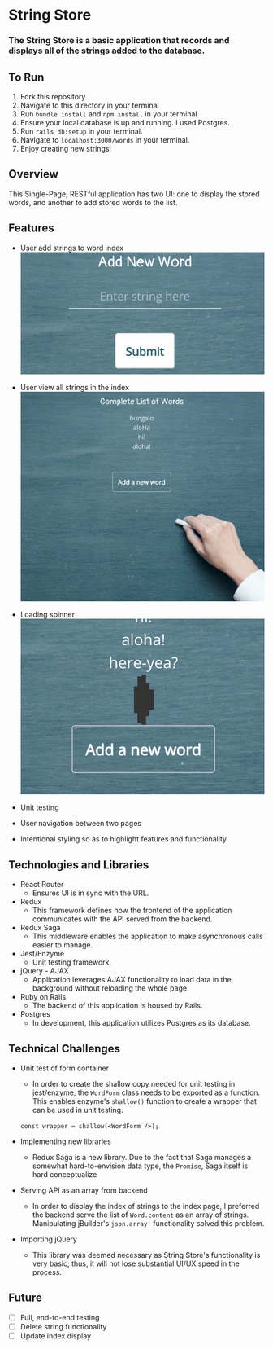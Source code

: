 # String Store

### The String Store is a basic application that records and displays all of the strings added to the database.

## To Run

1. Fork this repository
2. Navigate to this directory in your terminal
3. Run `bundle install` and `npm install` in your terminal
4. Ensure your local database is up and running. I used Postgres.
5. Run `rails db:setup` in your terminal.
6. Navigate to `localhost:3000/words` in your terminal.
7. Enjoy creating new strings!

## Overview

This Single-Page, RESTful application has two UI: one to display the stored words, and another to add stored words to the list.

## Features

* User add strings to word index
![search](app/assets/images/form.png)


* User view all strings in the index
![search](app/assets/images/index.png)


* Loading spinner
![search](app/assets/images/spinner.png)


* Unit testing
* User navigation between two pages
* Intentional styling so as to highlight features and functionality

## Technologies and Libraries

* React Router
    * Ensures UI is in sync with the URL.
* Redux
    * This framework defines how the frontend of the application communicates with the API served from the backend.
* Redux Saga
    * This middleware enables the application to make asynchronous calls easier to manage.
* Jest/Enzyme
    * Unit testing framework.
* jQuery - AJAX
    * Application leverages AJAX functionality to load data in the background without reloading the whole page.
* Ruby on Rails
    * The backend of this application is housed by Rails.
* Postgres
    * In development, this application utilizes Postgres as its database.

## Technical Challenges

* Unit test of form container
    * In order to create the shallow copy needed for unit testing in jest/enzyme, the `WordForm` class needs to be exported as a function. This enables enzyme's `shallow()` function to create a wrapper that can be used in unit testing.

    `const wrapper = shallow(<WordForm />);`


* Implementing new libraries
    * Redux Saga is a new library. Due to the fact that Saga manages a somewhat hard-to-envision data type, the `Promise`, Saga itself is hard conceptualize


* Serving API as an array from backend
    * In order to display the index of strings to the index page, I preferred the backend serve the list of `Word.content` as an array of strings. Manipulating jBuilder's `json.array!` functionality solved this
    problem.


* Importing jQuery
    * This library was deemed necessary as String Store's functionality is very basic; thus, it will not lose substantial UI/UX speed in the process.

## Future

- [ ] Full, end-to-end testing
- [ ] Delete string functionality
- [ ] Update index display
